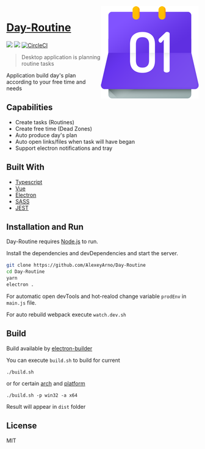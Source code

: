 <img src="https://github.com/AlexeyArno/Day-Routine/blob/master/final/res/images/routinelogo@small.png?raw=true" align="right"/>

# [Day-Routine](https://github.com/AlexeyArno/Day-Routine)

![](https://img.shields.io/badge/price-free-%235F2FE1.svg)
![](https://img.shields.io/badge/version-1.0.0-green.svg)
[![CircleCI](https://circleci.com/gh/AlexeyArno/Day-Routine/tree/master.svg?style=shield)](https://circleci.com/gh/AlexeyArno/Day-Routine/tree/master)

> Desktop application is planning routine tasks 

Application build day's plan according to your free time and needs

## Capabilities
- Create tasks (Routines)
- Create free time (Dead Zones) 
- Auto produce day's plan
- Auto open links/files when task will have began
- Support electron notifications and tray

## Built With
* [Typescript](http://www.typescriptlang.org/)
* [Vue](https://vuejs.org/) 
* [Electron](https://electronjs.org/)
* [SASS](https://sass-lang.com/)
* [JEST](https://jestjs.io/)


## Installation and Run

Day-Routine requires [Node.js](https://nodejs.org/) to run.

Install the dependencies and devDependencies and start the server.

```sh
git clone https://github.com/AlexeyArno/Day-Routine
cd Day-Routine
yarn
electron .
```
For automatic open devTools and hot-realod change variable `prodEnv` in `main.js` file.

For auto rebuild webpack execute `watch.dev.sh` 

## Build 

Build available by [electron-builder](https://github.com/electron-userland/electron-builder)

You can execute `build.sh` to build for current 

```
./build.sh
```
or for certain [arch](https://github.com/electron-userland/electron-packager/blob/master/docs/api.md#arch) and [platform](https://github.com/electron-userland/electron-packager/blob/master/docs/api.md#platform)
```
./build.sh -p win32 -a x64
```
Result will appear in `dist` folder

License
----
MIT